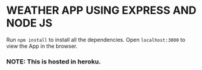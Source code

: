 # WEATHER APP USING EXPRESS AND NODE JS

Run `npm install` to install all the dependencies.
Open `localhost:3000` to view the App in the browser.

### NOTE: This is hosted in heroku.